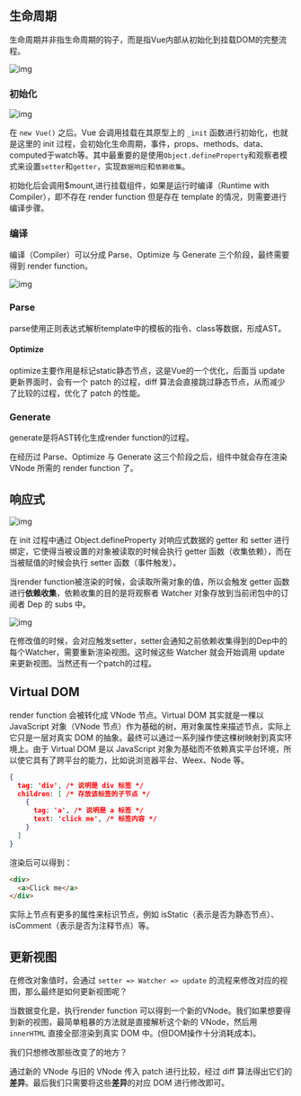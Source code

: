 ## 生命周期

生命周期并非指生命周期的钩子，而是指Vue内部从初始化到挂载DOM的完整流程。

![img](https://tsejx.github.io/vue-guidebook/static/vue-lifecycle.5d7c8bfa.jpg)

### 初始化

![img](https://tsejx.github.io/vue-guidebook/static/lifecycle-initialize.33adde9d.jpg)

在 `new Vue()` 之后。Vue 会调用挂载在其原型上的 `_init` 函数进行初始化，也就是这里的 init 过程，会初始化生命周期，事件，props、methods、data、computed于watch等。其中最重要的是使用`Object.defineProperty`和观察者模式来设置`setter`和`getter`，实现`数据响应`和`依赖收集`。

初始化后会调用$mount,进行挂载组件，如果是运行时编译（Runtime with Compiler），即不存在 render function 但是存在 template 的情况，则需要进行编译步骤。

### 编译

编译（Compiler）可以分成 Parse、Optimize 与 Generate 三个阶段，最终需要得到 render function。

![img](https://tsejx.github.io/vue-guidebook/static/lifecycle-compile.ce1e02cf.jpg)

### Parse

parse使用正则表达式解析template中的模板的指令、class等数据，形成AST。

#### Optimize

optimize主要作用是标记static静态节点，这是Vue的一个优化，后面当 update 更新界面时，会有一个 patch 的过程，diff 算法会直接跳过静态节点，从而减少了比较的过程，优化了 patch 的性能。

### Generate

generate是将AST转化生成render function的过程。

在经历过 Parse、Optimize 与 Generate 这三个阶段之后，组件中就会存在渲染 VNode 所需的 render function 了。

## 响应式

![img](https://tsejx.github.io/vue-guidebook/static/lifecycle-reactive.0874da95.jpg)

在 init 过程中通过 Object.defineProperty 对响应式数据的 getter 和 setter 进行绑定，它使得当被设置的对象被读取的时候会执行 getter 函数（收集依赖），而在当被赋值的时候会执行 setter 函数（事件触发）。

当render function被渲染的时候，会读取所需对象的值，所以会触发 getter 函数进行**依赖收集**，依赖收集的目的是将观察者 Watcher 对象存放到当前闭包中的订阅者 Dep 的 subs 中。

![img](https://tsejx.github.io/vue-guidebook/static/lifecycle-dep.9b9979c7.jpg)

在修改值的时候，会对应触发setter，setter会通知之前依赖收集得到的Dep中的每个Watcher，需要重新渲染视图。这时候这些 Watcher 就会开始调用 update 来更新视图。当然还有一个patch的过程。

## Virtual DOM

render function 会被转化成 VNode 节点。Virtual DOM 其实就是一棵以 JavaScript 对象（VNode 节点）作为基础的树，用对象属性来描述节点，实际上它只是一层对真实 DOM 的抽象。最终可以通过一系列操作使这棵树映射到真实环境上。由于 Virtual DOM 是以 JavaScript 对象为基础而不依赖真实平台环境，所以使它具有了跨平台的能力，比如说浏览器平台、Weex、Node 等。

```json
{
  tag: 'div', /* 说明是 div 标签 */
  children: [ /* 存放该标签的子节点 */
    {
      tag: 'a', /* 说明是 a 标签 */
      text: 'click me', /* 标签内容 */
    }
  ]
}
```

渲染后可以得到：

```html
<div>
  <a>Click me</a>
</div>
```

实际上节点有更多的属性来标识节点，例如 isStatic（表示是否为静态节点）、isComment（表示是否为注释节点）等。

## 更新视图

在修改对象值时，会通过 `setter => Watcher => update` 的流程来修改对应的视图，那么最终是如何更新视图呢？

当数据变化是，执行render function 可以得到一个新的VNode。我们如果想要得到新的视图，最简单粗暴的方法就是直接解析这个新的 VNode，然后用 `innerHTML` 直接全部渲染到真实 DOM 中。(但DOM操作十分消耗成本)。

我们只想修改那些改变了的地方？

通过新的 VNode 与旧的 VNode 传入 patch 进行比较，经过 diff 算法得出它们的**差异**。最后我们只需要将这些**差异**的对应 DOM 进行修改即可。